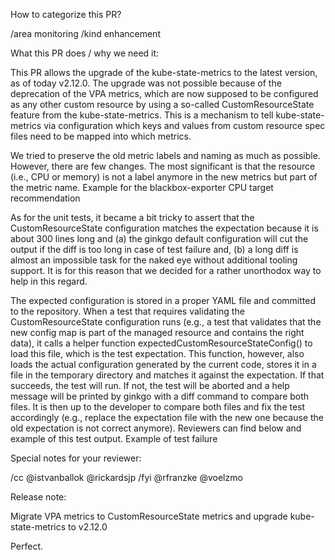 How to categorize this PR?

/area monitoring
/kind enhancement

What this PR does / why we need it:

This PR allows the upgrade of the kube-state-metrics to the latest version, as of today v2.12.0. The upgrade was not possible because of the deprecation of the VPA metrics, which are now supposed to be configured as any other custom resource by using a so-called CustomResourceState feature from the kube-state-metrics. This is a mechanism to tell kube-state-metrics via configuration which keys and values from custom resource spec files need to be mapped into which metrics.

We tried to preserve the old metric labels and naming as much as possible. However, there are few changes. The most significant is that the resource (i.e., CPU or memory) is not a label anymore in the new metrics but part of the metric name.
Example for the blackbox-exporter CPU target recommendation

As for the unit tests, it became a bit tricky to assert that the CustomResourceState configuration matches the expectation because it is about 300 lines long and (a) the ginkgo default configuration will cut the output if the diff is too long in case of test failure and, (b) a long diff is almost an impossible task for the naked eye without additional tooling support. It is for this reason that we decided for a rather unorthodox way to help in this regard.

The expected configuration is stored in a proper YAML file and committed to the repository. When a test that requires validating the CustomResourceState configuration runs (e.g., a test that validates that the new config map is part of the managed resource and contains the right data), it calls a helper function expectedCustomResourceStateConfig() to load this file, which is the test expectation. This function, however, also loads the actual configuration generated by the current code, stores it in a file in the temporary directory and matches it against the expectation. If that succeeds, the test will run. If not, the test will be aborted and a help message will be printed by ginkgo with a diff command to compare both files. It is then up to the developer to compare both files and fix the test accordingly (e.g., replace the expectation file with the new one because the old expectation is not correct anymore). Reviewers can find below and example of this test output.
Example of test failure

Special notes for your reviewer:

/cc @istvanballok @rickardsjp
/fyi @rfranzke @voelzmo

Release note:

Migrate VPA metrics to CustomResourceState metrics and upgrade kube-state-metrics to v2.12.0

Perfect.
